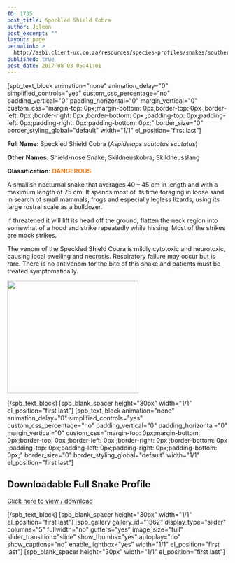 ```yaml
---
ID: 1735
post_title: Speckled Shield Cobra
author: Joleen
post_excerpt: ""
layout: page
permalink: >
  http://asbi.client-ux.co.za/resources/species-profiles/snakes/southern-africa/speckled-shield-cobra/
published: true
post_date: 2017-08-03 05:41:01
---
```

[spb_text_block animation="none" animation_delay="0" simplified_controls="yes" custom_css_percentage="no" padding_vertical="0" padding_horizontal="0" margin_vertical="0" custom_css="margin-top: 0px;margin-bottom: 0px;border-top: 0px ;border-left: 0px ;border-right: 0px ;border-bottom: 0px ;padding-top: 0px;padding-left: 0px;padding-right: 0px;padding-bottom: 0px;" border_size="0" border_styling_global="default" width="1/1" el_position="first last"]

<strong>Full Name: </strong>Speckled Shield Cobra (<em>Aspidelaps scutatus scutatus</em>)

<strong>Other Names:</strong> Shield-nose Snake; Skildneuskobra; Skildneusslang

<strong>Classification:</strong> <strong><span style="color: #f17710;">DANGEROUS</span></strong>

A smallish nocturnal snake that averages 40 – 45 cm in length and with a maximum length of 75 cm. It spends most of its time foraging in loose sand in search of small mammals, frogs and especially legless lizards, using its large rostral scale as a bulldozer.

If threatened it will lift its head off the ground, flatten the neck region into somewhat of a hood and strike repeatedly while hissing. Most of the strikes are mock strikes.

The venom of the Speckled Shield Cobra is mildly cytotoxic and neurotoxic, causing local swelling and necrosis. Respiratory failure may occur but is rare. There is no antivenom for the bite of this snake and patients must be treated symptomatically.

<a href="http://asbi.client-ux.co.za/wp-content/uploads/2016/06/Speckled_Shield_Cobra_DIST_web.jpg"><img class="alignnone wp-image-672 size-medium" src="http://asbi.client-ux.co.za/wp-content/uploads/2016/06/Speckled_Shield_Cobra_DIST_web-300x257.jpg" width="300" height="257" /></a>

[/spb_text_block] [spb_blank_spacer height="30px" width="1/1" el_position="first last"] [spb_text_block animation="none" animation_delay="0" simplified_controls="yes" custom_css_percentage="no" padding_vertical="0" padding_horizontal="0" margin_vertical="0" custom_css="margin-top: 0px;margin-bottom: 0px;border-top: 0px ;border-left: 0px ;border-right: 0px ;border-bottom: 0px ;padding-top: 0px;padding-left: 0px;padding-right: 0px;padding-bottom: 0px;" border_size="0" border_styling_global="default" width="1/1" el_position="first last"]
<h2>Downloadable Full Snake Profile</h2>
<a href="http://asbi.client-ux.co.za/wp-content/uploads/2016/06/20170522_ASI_SP_Speckled_Shield_Cobra_A4_DESKTOP.pdf" target="_blank">Click here to view / download</a>

[/spb_text_block] [spb_blank_spacer height="30px" width="1/1" el_position="first last"] [spb_gallery gallery_id="1362" display_type="slider" columns="5" fullwidth="no" gutters="yes" image_size="full" slider_transition="slide" show_thumbs="yes" autoplay="no" show_captions="no" enable_lightbox="yes" width="1/1" el_position="first last"] [spb_blank_spacer height="30px" width="1/1" el_position="first last"]